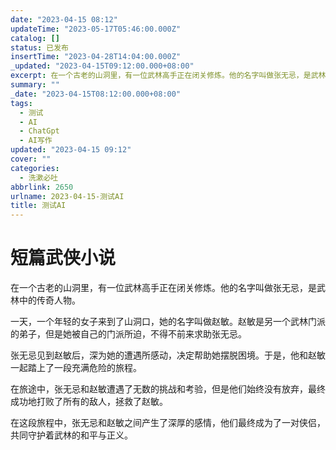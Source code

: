 ```yaml
---
date: "2023-04-15 08:12"
updateTime: "2023-05-17T05:46:00.000Z"
catalog: []
status: 已发布
insertTime: "2023-04-28T14:04:00.000Z"
_updated: "2023-04-15T09:12:00.000+08:00"
excerpt: 在一个古老的山洞里，有一位武林高手正在闭关修炼。他的名字叫做张无忌，是武林中的传奇人物。
summary: ""
_date: "2023-04-15T08:12:00.000+08:00"
tags:
  - 测试
  - AI
  - ChatGpt
  - AI写作
updated: "2023-04-15 09:12"
cover: ""
categories:
  - 洗漱必吐
abbrlink: 2650
urlname: 2023-04-15-测试AI
title: 测试AI
---
```


# 短篇武侠小说

在一个古老的山洞里，有一位武林高手正在闭关修炼。他的名字叫做张无忌，是武林中的传奇人物。

一天，一个年轻的女子来到了山洞口，她的名字叫做赵敏。赵敏是另一个武林门派的弟子，但是她被自己的门派所迫，不得不前来求助张无忌。

张无忌见到赵敏后，深为她的遭遇所感动，决定帮助她摆脱困境。于是，他和赵敏一起踏上了一段充满危险的旅程。

在旅途中，张无忌和赵敏遭遇了无数的挑战和考验，但是他们始终没有放弃，最终成功地打败了所有的敌人，拯救了赵敏。

在这段旅程中，张无忌和赵敏之间产生了深厚的感情，他们最终成为了一对侠侣，共同守护着武林的和平与正义。
